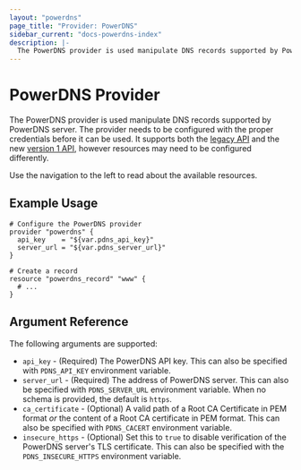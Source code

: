 ```yaml
---
layout: "powerdns"
page_title: "Provider: PowerDNS"
sidebar_current: "docs-powerdns-index"
description: |-
  The PowerDNS provider is used manipulate DNS records supported by PowerDNS server. The provider needs to be configured with the proper credentials before it can be used.
---
```


# PowerDNS Provider

The PowerDNS provider is used manipulate DNS records supported by PowerDNS server. The provider needs to be configured
with the proper credentials before it can be used. It supports both the [legacy API](https://doc.powerdns.com/3/httpapi/api_spec/) and the new [version 1 API](https://doc.powerdns.com/md/httpapi/api_spec/), however resources may need to be configured differently.

Use the navigation to the left to read about the available resources.

## Example Usage

```hcl
# Configure the PowerDNS provider
provider "powerdns" {
  api_key    = "${var.pdns_api_key}"
  server_url = "${var.pdns_server_url}"
}

# Create a record
resource "powerdns_record" "www" {
  # ...
}
```

## Argument Reference

The following arguments are supported:

* `api_key` - (Required) The PowerDNS API key. This can also be specified with `PDNS_API_KEY` environment variable.
* `server_url` - (Required) The address of PowerDNS server. This can also be specified with `PDNS_SERVER_URL` environment variable. When no schema is provided, the default is `https`.
* `ca_certificate` - (Optional) A valid path of a Root CA Certificate in PEM format _or_ the content of a Root CA certificate in PEM format. This can also be specified with `PDNS_CACERT` environment variable.
* `insecure_https` - (Optional) Set this to `true` to disable verification of the PowerDNS server's TLS certificate. This can also be specified with the `PDNS_INSECURE_HTTPS` environment variable.
